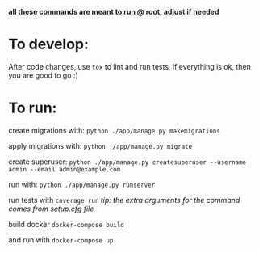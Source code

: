 **all these commands are meant to run @ root, adjust if needed**

# To develop:
After code changes, use `tox` to lint and run tests, if everything is ok, then you are good to go :)

# To run:
create migrations with:
`python ./app/manage.py makemigrations`

apply migrations with:
`python ./app/manage.py migrate`

create superuser:
`python ./app/manage.py createsuperuser --username admin --email admin@example.com`

run with:
`python ./app/manage.py runserver`

run tests with
`coverage run`
*tip: the extra arguments for the command comes from setup.cfg file*


build docker
`docker-compose build`

 and run with
 `docker-compose up`